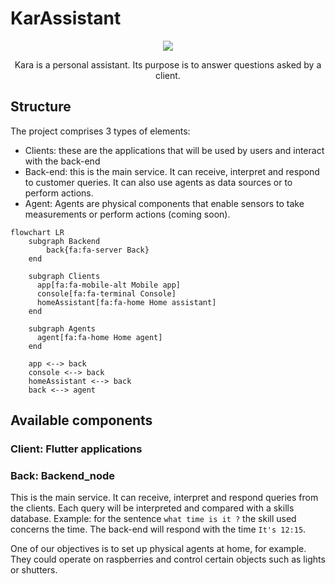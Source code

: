 # KarAssistant

<div id="header" align="center">
  <img src="https://steamuserimages-a.akamaihd.net/ugc/923681227278185275/D579055CC4A7504CFFF832EA33FAACC296B7B937/?imw=5000&imh=5000&ima=fit&impolicy=Letterbox&imcolor=%23000000&letterbox=false"/>
  <p>Kara is a personal assistant. Its purpose is to answer questions asked by a client.</p>
</div>

## Structure

The project comprises 3 types of elements:

- Clients: these are the applications that will be used by users and interact with the back-end
- Back-end: this is the main service. It can receive, interpret and respond to customer queries. It can also use agents as data sources or to perform actions.
- Agent: Agents are physical components that enable sensors to take measurements or perform actions (coming soon).

```mermaid
flowchart LR
    subgraph Backend
        back{fa:fa-server Back}
    end

    subgraph Clients
      app[fa:fa-mobile-alt Mobile app]
      console[fa:fa-terminal Console]
      homeAssistant[fa:fa-home Home assistant]
    end

    subgraph Agents
      agent[fa:fa-home Home agent]
    end

    app <--> back
    console <--> back
    homeAssistant <--> back
    back <--> agent
```

## Available components

### Client: Flutter applications

### Back: Backend_node

This is the main service.
It can receive, interpret and respond queries from the clients.
Each query will be interpreted and compared with a skills database.
Example: for the sentence `what time is it ?` the skill used concerns the time. The back-end will respond with the time `It's 12:15`.

One of our objectives is to set up physical agents at home, for example. They could operate on raspberries and control certain objects such as lights or shutters.

